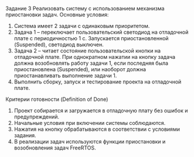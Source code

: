 Задание 3
Реализовать систему с использованием механизма приостановки задач. Основные условия:
1. Система имеет 2 задачи с одинаковым приоритетом.
2. Задача 1 – переключает пользовательский светодиод на отладочной плате с периодичностью 1 с.
Запускается приостановленной (Suspended), светодиод выключен.
3. Задача 2 – читает состояние пользовательской кнопки на отладочной плате. При однократном
нажатии на кнопку задача должна возобновлять работу задачи 1, если последняя была
приостановлена (Suspended), или наоборот должна приостанавливать выполнение задачи 1.
4. Выполнить сборку, запуск и тестирование проекта на отладочной плате.

Критерии готовности (Definition of Done)
1. Проект собирается и загружается в отладочную плату без ошибок и предупреждений.
2. Начальные условия при включении системы соблюдаются.
3. Нажатия на кнопку обрабатываются в соответствии с условиями задания.
4. В реализации задач используются функции приостановки и возобновления задач FreeRTOS.